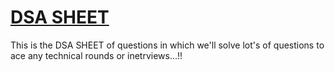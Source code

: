# [DSA SHEET](https://docs.google.com/spreadsheets/d/1hXserPuxVoWMG9Hs7y8wVdRCJTcj3xMBAEYUOXQ5Xag/edit#gid=0)

This is the DSA SHEET of questions in which we'll solve lot's of questions to ace any technical rounds or inetrviews...!!
